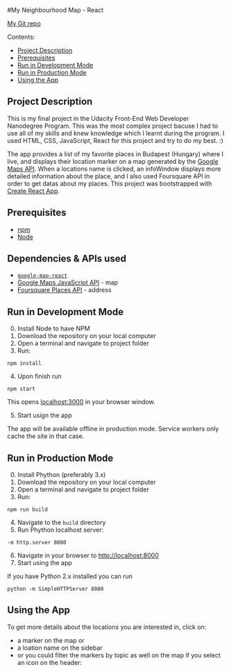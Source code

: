 #My Neighbourhood Map - React

[My Git repo](https://https://github.com/DoraLencse/MyNeighborhoodMap)

Contents:
- [Project Description](#project-description)
- [Prerequisites](#prerequisites)
- [Run in Development Mode](#run-in-development-mode)
- [Run in Production Mode](#run-in-production-mode)
- [Using the App](#using-the-app)

## Project Description

This is my final project in the Udacity Front-End Web Developer Nanodegree Program.
This was the most complex project bacuse I had to use all of my skills and knew knowledge which I learnt during the program.
I used HTML, CSS, JavaScript, React for this project and try to do my best. :) 

The app provides a list of my favorite places in Budapest (Hungary) where I live, and displays their location marker on a map generated by the [Google Maps API](https://developers.google.com/maps/documentation/). When a locations name is clicked, an infoWindow displays more detailed information about the place, and I also used Foursquare API in order to get datas about my places.
This project was bootstrapped with [Create React App](https://github.com/facebookincubator/create-react-app).

## Prerequisites

* [npm](https://www.npmjs.com/)
* [Node](https://nodejs.org/en/)

## Dependencies & APIs used

* [`google-map-react`](https://www.npmjs.com/package/google-map-react)
* [Google Maps JavaScript API](https://developers.google.com/maps/documentation/javascript/tutorial) - map
* [Foursquare Places API](https://developer.foursquare.com/places-api) - address

## Run in Development Mode

0. Install Node to have NPM
1. Download the repository on your local computer
2. Open a terminal and navigate to project folder
3. Run:
```
npm install
```
4. Upon finish run
```
npm start
```
This opens [localhost:3000](http://localhost:3000/) in your browser window.

5. Start usign the app

The app will be available offline in production mode.
Service workers only cache the site in that case.

## Run in Production Mode

0. Install Phython (preferably 3.x)
1. Download the repository on your local computer
2. Open a terminal and navigate to project folder
3. Run:
```
npm run build
```
4. Navigate to the `build` directory
5. Run Phython localhost server:
```
-m http.server 8080
```
6. Navigate in your browser to [http://localhost:8000](http://localhost:8000)
7. Start using the app

If you have Python 2.x installed you can run
```
python -m SimpleHTTPServer 8080
```

## Using the App

To get more details about the locations you are interested in, click on: 
- a marker on the map or
- a loation name on the sidebar
- or you could filter the markers by topic as well on the map if you select an icon on the header:
